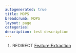 ```yaml
---
autogenerated: true
title: MOPS
breadcrumb: MOPS
layout: page
categories: 
description: test description
---
```


1.  REDIRECT [Feature Extraction](Feature_Extraction )
